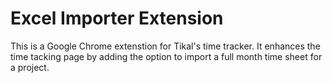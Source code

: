 # Excel Importer Extension
This is a Google Chrome extenstion for Tikal's time tracker.
It enhances the time tacking page by adding the option to import a full month time sheet for a project.